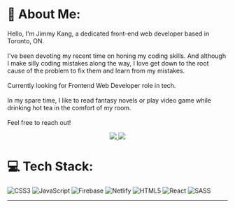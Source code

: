 # 💫 About Me:
Hello, I'm Jimmy Kang, a dedicated front-end web developer based in Toronto, ON.<br><br>
I've been devoting my recent time on honing my coding skills. And although I make silly coding mistakes along the way, I love get down to the root cause of the problem to fix them and learn from my mistakes.
<br><br>
Currently looking for Frontend Web Developer role in tech. 
<br><br>
In my spare time, I like to read fantasy novels or play video game while drinking hot tea in the comfort of my room.
<br><br>
Feel free to reach out!
<br>

<p align="center">
  <!-- link img created through: https://shields.io/ -->
  <a href="https://www.linkedin.com/in/sjimmykang/" target="_blank">
    <img src="https://img.shields.io/badge/LinkedIn-2a4e87?style=for-the-badge"/>
  </a>
    <a href="https://sjimmykang.com/" target="_blank">
    <img src="https://img.shields.io/badge/Portfolio-2a4e87?style=for-the-badge"/>
  </a>
</p>

# 💻 Tech Stack:
![CSS3](https://img.shields.io/badge/css3-%231572B6.svg?style=for-the-badge&logo=css3&logoColor=white) ![JavaScript](https://img.shields.io/badge/javascript-%23323330.svg?style=for-the-badge&logo=javascript&logoColor=%23F7DF1E) ![Firebase](https://img.shields.io/badge/firebase-%23039BE5.svg?style=for-the-badge&logo=firebase) ![Netlify](https://img.shields.io/badge/netlify-%23000000.svg?style=for-the-badge&logo=netlify&logoColor=#00C7B7) ![HTML5](https://img.shields.io/badge/html5-%23E34F26.svg?style=for-the-badge&logo=html5&logoColor=white) ![React](https://img.shields.io/badge/react-%2320232a.svg?style=for-the-badge&logo=react&logoColor=%2361DAFB) ![SASS](https://img.shields.io/badge/SASS-hotpink.svg?style=for-the-badge&logo=SASS&logoColor=white)

---

<!-- Proudly created with GPRM ( https://gprm.itsvg.in ) -->
